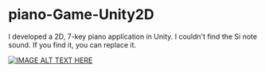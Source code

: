 # piano-Game-Unity2D

I developed a 2D, 7-key piano application in Unity. I couldn't find the Si note sound. If you find it, you can replace it.

[![IMAGE ALT TEXT HERE](https://img.youtube.com/vi/eolMDo4fM-E/0.jpg)](https:https://www.youtube.com/watch?v=eolMDo4fM-E)

